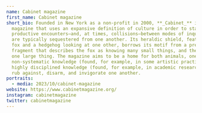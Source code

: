 ```yaml
---
name: Cabinet magazine
first_name: Cabinet magazine
short_bio: Founded in New York as a non-profit in 2000, **_Cabinet_** is a
  magazine that uses an expansive definition of culture in order to stage
  productive encounters—and, at times, collisions—between modes of inquiry that
  are typically sequestered from one another. Its heraldic shield, featuring a
  fox and a hedgehog looking at one other, borrows its motif from a pre-Socratic
  fragment that describes the fox as knowing many small things, and the hedgehog
  one large thing. The magazine aims to be a home for both animals, one where
  non-systematic knowledge (found, for example, in some artistic practices) and
  highly disciplined knowledge (found, for example, in academic research) can
  rub against, disarm, and invigorate one another.
portraits:
  - media: 2023/10/cabinet-magazine
website: https://www.cabinetmagazine.org/
instagram: cabinetmagazine
twitter: cabinetmagazine
---
```

